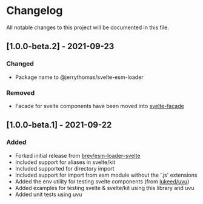 # Changelog

All notable changes to this project will be documented in this file.

## [1.0.0-beta.2] - 2021-09-23

### Changed

- Package name to @jerrythomas/svelte-esm-loader

### Removed

- Facade for svelte components have been moved into [svelte-facade](https://github.com/jerrythomas/svelte-facade)

## [1.0.0-beta.1] - 2021-09-22

### Added

- Forked initial release from [brev/esm-loader-svelte](https://github.com/brev/esm-loader-svelte)
- Included support for aliases in svelte/kit
- Included supported for directory import
- Included support for import from esm module without the '.js' extensions
- Added the env utility for testing svelte components (from [lukeed/uvu](https://github.com/lukeed/uvu/tree/master/examples/svelte))
- Added examples for testing svelte & svelte/kit using this library and uvu
- Added unit tests using uvu
